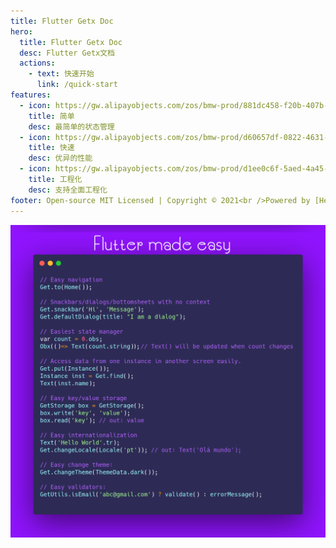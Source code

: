 ```yaml
---
title: Flutter Getx Doc
hero:
  title: Flutter Getx Doc
  desc: Flutter Getx文档
  actions:
    - text: 快速开始
      link: /quick-start
features:
  - icon: https://gw.alipayobjects.com/zos/bmw-prod/881dc458-f20b-407b-947a-95104b5ec82b/k79dm8ih_w144_h144.png
    title: 简单
    desc: 最简单的状态管理
  - icon: https://gw.alipayobjects.com/zos/bmw-prod/d60657df-0822-4631-9d7c-e7a869c2f21c/k79dmz3q_w126_h126.png
    title: 快速
    desc: 优异的性能
  - icon: https://gw.alipayobjects.com/zos/bmw-prod/d1ee0c6f-5aed-4a45-a507-339a4bfe076c/k7bjsocq_w144_h144.png
    title: 工程化
    desc: 支持全面工程化
footer: Open-source MIT Licensed | Copyright © 2021<br />Powered by [HeStudy](https://github.com/1467602180)
---
```


![GetX](/getx.png)
